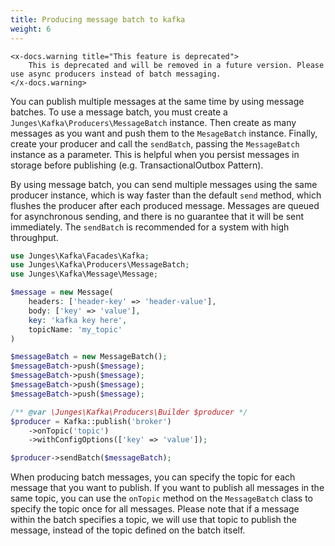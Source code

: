 ```yaml
---
title: Producing message batch to kafka
weight: 6
---
```


```+parse
<x-docs.warning title="This feature is deprecated">
    This is deprecated and will be removed in a future version. Please use async producers instead of batch messaging.
</x-docs.warning>
```

You can publish multiple messages at the same time by using message batches.
To use a message batch, you must create a `Junges\Kafka\Producers\MessageBatch` instance.
Then create as many messages as you want and push them to the `MesageBatch` instance.
Finally, create your producer and call the `sendBatch`, passing the `MessageBatch` instance as a parameter.
This is helpful when you persist messages in storage before publishing (e.g. TransactionalOutbox Pattern).

By using message batch, you can send multiple messages using the same producer instance, which is way faster than the default `send` method, which flushes the producer after each produced message.
Messages are queued for asynchronous sending, and there is no guarantee that it will be sent immediately. The `sendBatch` is recommended for a system with high throughput.

```php
use Junges\Kafka\Facades\Kafka;
use Junges\Kafka\Producers\MessageBatch;
use Junges\Kafka\Message\Message;

$message = new Message(
    headers: ['header-key' => 'header-value'],
    body: ['key' => 'value'],
    key: 'kafka key here',
    topicName: 'my_topic'
)

$messageBatch = new MessageBatch();
$messageBatch->push($message);
$messageBatch->push($message);
$messageBatch->push($message);
$messageBatch->push($message);

/** @var \Junges\Kafka\Producers\Builder $producer */
$producer = Kafka::publish('broker')
    ->onTopic('topic')
    ->withConfigOptions(['key' => 'value']);

$producer->sendBatch($messageBatch);
```

When producing batch messages, you can specify the topic for each message that you want to publish. If you want to publish all messages in the same topic,
you can use the `onTopic` method on the `MessageBatch` class to specify the topic once for all messages. Please note that
if a message within the batch specifies a topic, we will use that topic to publish the message, instead of the topic defined on the 
batch itself.